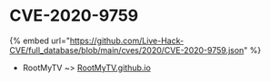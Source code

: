 # CVE-2020-9759
{% embed url="https://github.com/Live-Hack-CVE/full_database/blob/main/cves/2020/CVE-2020-9759.json" %}

* RootMyTV ~> [RootMyTV.github.io](https://www.alice-snow.ru/2020/database/cve-2020-9759/rootmytv.github.io-rootmytv)